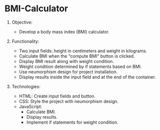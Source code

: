# BMI-Calculator

1. Objective:
   - Develop a body mass index (BMI) calculator.

2. Functionality:
   - Two input fields: height in centimeters and weight in kilograms.
   - Calculate BMI when the "compute BMI" button is clicked.
   - Display BMI result along with weight condition.
   - Weight condition determined by if statements based on BMI.
   - Use neumorphism design for project installation.
   - Display results inside the input field and at the end of the container.

3. Technologies:
   - HTML: Create input fields and button.
   - CSS: Style the project with neumorphism design.
   - JavaScript:
     - Calculate BMI.
     - Display results.
     - Implement if statements for weight condition.
